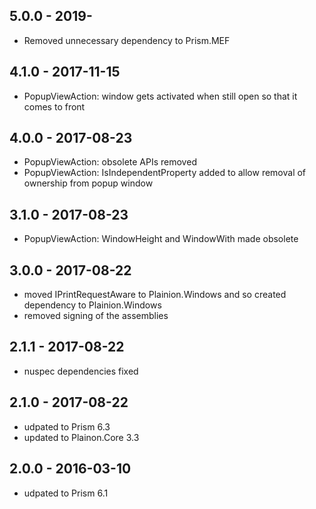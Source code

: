 ## 5.0.0 - 2019-

  - Removed unnecessary dependency to Prism.MEF

## 4.1.0 - 2017-11-15

- PopupViewAction: window gets activated when still open so that it comes to front

## 4.0.0 - 2017-08-23

- PopupViewAction: obsolete APIs removed
- PopupViewAction: IsIndependentProperty added to allow removal of ownership from popup window

## 3.1.0 - 2017-08-23

- PopupViewAction: WindowHeight and WindowWith made obsolete

## 3.0.0 - 2017-08-22   

- moved IPrintRequestAware to Plainion.Windows and so created dependency to Plainion.Windows
- removed signing of the assemblies

## 2.1.1 - 2017-08-22   

- nuspec dependencies fixed

## 2.1.0 - 2017-08-22   

- udpated to Prism 6.3
- updated to Plainon.Core 3.3

## 2.0.0 - 2016-03-10   

- udpated to Prism 6.1

